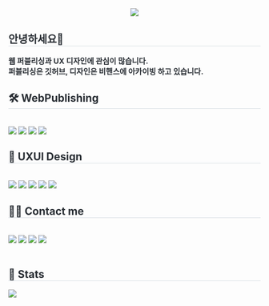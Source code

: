 <div align= "center">
  <img src="https://capsule-render.vercel.app/api?type=venom&color=auto&height=300&section=header&text=Eunbi%20Jung&animation=&fontColor=&fontSize=40" />
</div>
<div style="text-align: left;"> 
  <h2 style="border-bottom: 1px solid #d8dee4; color: #282d33;"> 안녕하세요👋 </h2>  
  <div style="font-weight: 700; font-size: 15px; text-align: left; color: #282d33;"> 웹 퍼블리싱과 UX 디자인에 관심이 많습니다. <br></li>퍼블리싱은 깃허브, 디자인은 비핸스에 아카이빙 하고 있습니다. 
  </div> 
</div>
<div style="text-align: left;">
  <h2 style="border-bottom: 1px solid #d8dee4; color: #282d33;"> 🛠️ WebPublishing </h2> <br> 
  <div style="margin: ; text-align: left;" "text-align: left;">
    <img src="https://img.shields.io/badge/HTML5-E34F26?style=flat-square&logo=HTML5&logoColor=white">
    <img src="https://img.shields.io/badge/CSS3-1572B6?style=flat-square&logo=CSS3&logoColor=white">
    <img src="https://img.shields.io/badge/Javascript-F7DF1E?style=flat-square&logo=Javascript&logoColor=white">
    <img src="https://img.shields.io/badge/jQuery-0769AD?style=flat-square&logo=jQuery&logoColor=white">
  </div>
</div>
<div style="text-align: left;">
  <h2 style="border-bottom: 1px solid #d8dee4; color: #282d33;"> 🎨 UXUI Design </h2> <br> 
  <div style="margin: ; text-align: left;" "text-align: left;"> 
    <img src="https://img.shields.io/badge/figma-F24E1E?style=flat-square&logo=Figma&logoColor=white"/>
    <img src="https://img.shields.io/badge/Adobe Photoshop-31A8FF?style=flat-square&logo=Adobe Photoshop&logoColor=white"/>
    <img src="https://img.shields.io/badge/Adobe Illustrator-FF9A00?style=flat-square&logo=Adobe Illustrator&logoColor=white"/>
    <img src="https://img.shields.io/badge/Adobe XD-FF61F6?style=flat-square&logo=Adobe XD&logoColor=white"/>
    <img src="https://img.shields.io/badge/Adobe InDesign-FF3366?style=flat-square&logo=Adobe InDesign&logoColor=white"/>
  </div>
</div>
<div style="text-align: left;">
  <h2 style="border-bottom: 1px solid #d8dee4; color: #282d33;"> 🧑‍💻 Contact me </h2> <br> 
  <div style="text-align: left;"> 
    <a href="https://github.com/eunbij">
      <img src="https://img.shields.io/badge/Github-181717?style=flat-square&logo=Github&logoColor=white"></a>
    <a href="https://behance.net/eunbij"> 
      <img src="https://img.shields.io/badge/Behance-1769FF?style=flat-square&logo=Behance&logoColor=white"></a>
    <a href="https://instagram.com/ebdocu"> 
      <img src="https://img.shields.io/badge/Instagram-E4405F?style=flat-square&logo=Instagram&logoColor=white"></a>
    <a href=mailto:eunbij623@gmail.com> 
      <img src="https://img.shields.io/badge/Gmail-EA4335?style=flat-square&logo=Gmail&logoColor=white&link=mailto:eunbij623@gmail.com"> </a>
  </div>
  <br> 
  <div style="text-align: left;"> 
    <h2 style="border-bottom: 1px solid #d8dee4; color: #282d33;"> 🏅 Stats </h2> 
    <div style="text-align: left;">  
      <img src="https://github-readme-stats.vercel.app/api/top-langs/?username=eunbij&layout=compact&bg_color=180,00000000,&title_color=000000&text_color=000000"/> 
  </div> 
</div>
